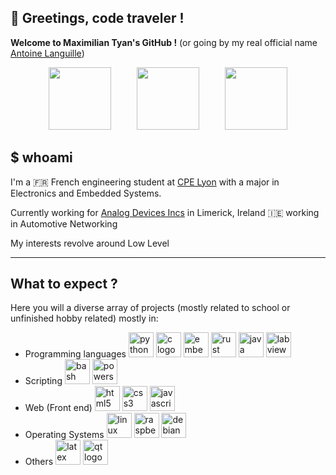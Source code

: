 ## :wave: Greetings, code traveler !

**Welcome to Maximilian Tyan's GitHub !**
(or going by my real official name [Antoine Languille](https://www.linkedin.com/in/antoine-languille/))

<div align="center">
  <img src=https://user-images.githubusercontent.com/78541521/227804083-7cc797fc-9008-45f2-9f23-d33a9bae3fab.gif width=100>
  <img width=33>
  <img src=https://user-images.githubusercontent.com/78541521/227804083-7cc797fc-9008-45f2-9f23-d33a9bae3fab.gif width=100>
  <img width=33>
  <img src=https://user-images.githubusercontent.com/78541521/227804083-7cc797fc-9008-45f2-9f23-d33a9bae3fab.gif width=100>
</div>

## $ whoami

I'm a :fr: French  engineering student at [CPE Lyon](https://www.cpe.fr/) with a major in Electronics and Embedded Systems.

Currently working for [Analog Devices Incs](https://www.analog.com/en/index.html) in Limerick, Ireland :ireland: working in Automotive Networking

My interests revolve around Low Level 

---

## What to expect ?
Here you will a diverse array of projects (mostly related to school or unfinished hobby related) mostly in:
* Programming languages
  <img src="https://cdn.jsdelivr.net/gh/devicons/devicon/icons/python/python-original.svg" height="40" alt="python logo"/>
  <img src="https://cdn.jsdelivr.net/gh/devicons/devicon/icons/c/c-original.svg" height="40" alt="c logo"/>
  <img src="https://cdn.jsdelivr.net/gh/devicons/devicon/icons/embeddedc/embeddedc-original.svg" height="40" alt="embeddedc logo"/>
  <img src="https://cdn.simpleicons.org/rust/000000" height="40" alt="rust logo"/>
  <img src="https://cdn.jsdelivr.net/gh/devicons/devicon/icons/java/java-original.svg" height="40" alt="java logo"/>
  <img src="https://cdn.jsdelivr.net/gh/devicons/devicon/icons/labview/labview-original.svg" height="40" alt="labview logo"/>
* Scripting
  <img src="https://cdn.jsdelivr.net/gh/devicons/devicon/icons/bash/bash-original.svg" height="40" alt="bash logo"/>
  <img src="https://cdn.jsdelivr.net/gh/devicons/devicon/icons/powershell/powershell-original.svg" height="40" alt="powershell logo"/>
* Web (Front end)
  <img src="https://cdn.jsdelivr.net/gh/devicons/devicon/icons/html5/html5-original.svg" height="40" alt="html5 logo"/>
  <img src="https://cdn.jsdelivr.net/gh/devicons/devicon/icons/css3/css3-original.svg" height="40" alt="css3 logo"/>
  <img src="https://cdn.jsdelivr.net/gh/devicons/devicon/icons/javascript/javascript-original.svg" height="40" alt="javascript logo"/>
* Operating Systems
  <img src="https://cdn.jsdelivr.net/gh/devicons/devicon/icons/linux/linux-original.svg" height="40" alt="linux logo"/>
  <img src="https://cdn.jsdelivr.net/gh/devicons/devicon/icons/raspberrypi/raspberrypi-original.svg" height="40" alt="raspberrypi logo"/>
  <img src="https://cdn.jsdelivr.net/gh/devicons/devicon/icons/debian/debian-original.svg" height="40" alt="debian logo"/>
* Others
  <img src="https://cdn.jsdelivr.net/gh/devicons/devicon/icons/latex/latex-original.svg" height="40" alt="latex logo"/>
  <img src="https://cdn.jsdelivr.net/gh/devicons/devicon/icons/qt/qt-original.svg" height="40" alt="qt logo"/>


